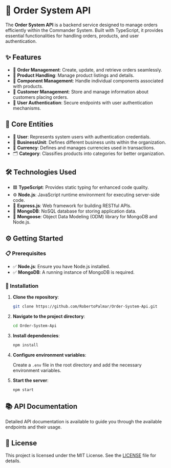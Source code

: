 # 🚀 Order System API

The **Order System API** is a backend service designed to manage orders efficiently within the Commander System. Built with TypeScript, it provides essential functionalities for handling orders, products, and user authentication.

## ✨ Features

- 🧾 **Order Management**: Create, update, and retrieve orders seamlessly.
- 🛒 **Product Handling**: Manage product listings and details.
- 🧩 **Component Management**: Handle individual components associated with products.
- 👥 **Customer Management**: Store and manage information about customers placing orders.
- 🔐 **User Authentication**: Secure endpoints with user authentication mechanisms.

## 🧱 Core Entities

- 👤 **User**: Represents system users with authentication credentials.
- 🏢 **BusinessUnit**: Defines different business units within the organization.
- 💱 **Currency**: Defines and manages currencies used in transactions.
- 🗂️ **Category**: Classifies products into categories for better organization.

## 🛠️ Technologies Used

- 🟦 **TypeScript**: Provides static typing for enhanced code quality.
- ⚙️ **Node.js**: JavaScript runtime environment for executing server-side code.
- 🚏 **Express.js**: Web framework for building RESTful APIs.
- 🍃 **MongoDB**: NoSQL database for storing application data.
- 🔗 **Mongoose**: Object Data Modeling (ODM) library for MongoDB and Node.js.

## ⚙️ Getting Started

### 📋 Prerequisites

- ✅ **Node.js**: Ensure you have Node.js installed.
- ✅ **MongoDB**: A running instance of MongoDB is required.

### 🧰 Installation

1. **Clone the repository**:

   ```bash
   git clone https://github.com/RobertoPalmar/Order-System-Api.git
   ```

2. **Navigate to the project directory**:

   ```bash
   cd Order-System-Api
   ```

3. **Install dependencies**:

   ```bash
   npm install
   ```

4. **Configure environment variables**:

   Create a `.env` file in the root directory and add the necessary environment variables.

5. **Start the server**:

   ```bash
   npm start
   ```

## 📚 API Documentation

Detailed API documentation is available to guide you through the available endpoints and their usage.

## 🪪 License

This project is licensed under the MIT License. See the [LICENSE](LICENSE) file for details.
